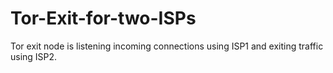 # Tor-Exit-for-two-ISPs
Tor exit node is listening incoming connections using ISP1 and exiting traffic using ISP2.
